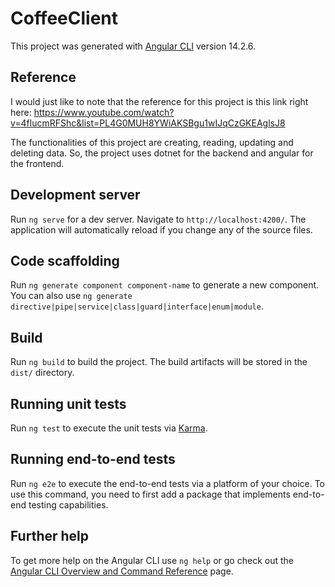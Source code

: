 # CoffeeClient

This project was generated with [Angular CLI](https://github.com/angular/angular-cli) version 14.2.6.

## Reference
I would just like to note that the reference for this project is this link right here: https://www.youtube.com/watch?v=4flucmRFShc&list=PL4G0MUH8YWiAKSBgu1wIJqCzGKEAglsJ8

The functionalities of this project are creating, reading, updating and deleting data. So, the project uses dotnet for the backend and angular for the frontend. 

## Development server

Run `ng serve` for a dev server. Navigate to `http://localhost:4200/`. The application will automatically reload if you change any of the source files.

## Code scaffolding

Run `ng generate component component-name` to generate a new component. You can also use `ng generate directive|pipe|service|class|guard|interface|enum|module`.

## Build

Run `ng build` to build the project. The build artifacts will be stored in the `dist/` directory.

## Running unit tests

Run `ng test` to execute the unit tests via [Karma](https://karma-runner.github.io).

## Running end-to-end tests

Run `ng e2e` to execute the end-to-end tests via a platform of your choice. To use this command, you need to first add a package that implements end-to-end testing capabilities.

## Further help

To get more help on the Angular CLI use `ng help` or go check out the [Angular CLI Overview and Command Reference](https://angular.io/cli) page.
